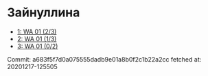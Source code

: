# Зайнуллина
- [1: WA 01 (2/3)](1.md)
- [2: WA 01 (1/3)](2.md)
- [3: WA 01 (0/2)](3.md)

Commit: a683f5f7d0a075555dadb9e01a8b0f2c1b22a2cc
 fetched at: 20201217-125505
